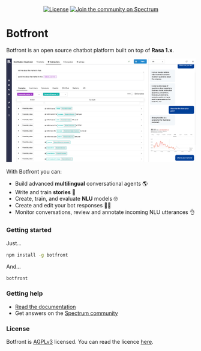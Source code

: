 <div align="center">

<!-- [![Release](https://img.shields.io/github/release/botfront/botfront.svg)](https://github.com/botfront/botfront/releases) -->
[![License](https://img.shields.io/badge/license-AGPLv3-blue.svg?style=flat)](https://github.com/botfront/botfront/blob/master/LICENSE)
[![Join the community on Spectrum](https://withspectrum.github.io/badge/badge.svg)](https://spectrum.chat/botfront)

</div>

# Botfront

Botfront is an open source chatbot platform built on top of **Rasa 1.x**.

![Botfront screenshot](botfront/docs/images/botfront-screenshot.jpg)

With Botfront you can:

- Build advanced **multilingual** conversational agents 🌎
- Write and train **stories** 📖
- Create, train, and evaluate **NLU** models 🤓
- Create and edit your bot responses 👩‍🎨
- Monitor conversations, review and annotate incoming NLU utterances 👌


### Getting started

Just...

```bash
npm install -g botfront
```

And...

```bash
botfront
```

### Getting help
- [Read the documentation](https://docs.botfront.io)
- Get answers on the [Spectrum community](https://spectrum.chat/botfront)

### License
Botfront is [AGPLv3](https://github.com/botfront/botfront/blob/master/LICENSE) licensed. You can read the licence [here](https://github.com/botfront/botfront/blob/master/LICENSE).
